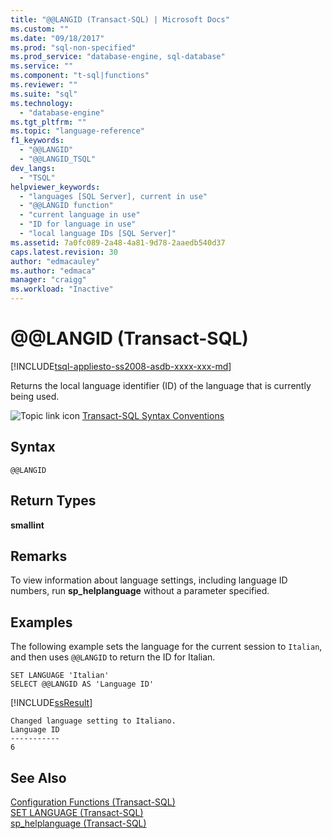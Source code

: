 ```yaml
---
title: "@@LANGID (Transact-SQL) | Microsoft Docs"
ms.custom: ""
ms.date: "09/18/2017"
ms.prod: "sql-non-specified"
ms.prod_service: "database-engine, sql-database"
ms.service: ""
ms.component: "t-sql|functions"
ms.reviewer: ""
ms.suite: "sql"
ms.technology: 
  - "database-engine"
ms.tgt_pltfrm: ""
ms.topic: "language-reference"
f1_keywords: 
  - "@@LANGID"
  - "@@LANGID_TSQL"
dev_langs: 
  - "TSQL"
helpviewer_keywords: 
  - "languages [SQL Server], current in use"
  - "@@LANGID function"
  - "current language in use"
  - "ID for language in use"
  - "local language IDs [SQL Server]"
ms.assetid: 7a0fc089-2a48-4a81-9d78-2aaedb540d37
caps.latest.revision: 30
author: "edmacauley"
ms.author: "edmaca"
manager: "craigg"
ms.workload: "Inactive"
---
```

# &#x40;&#x40;LANGID (Transact-SQL)
[!INCLUDE[tsql-appliesto-ss2008-asdb-xxxx-xxx-md](../../includes/tsql-appliesto-ss2008-asdb-xxxx-xxx-md.md)]

  Returns the local language identifier (ID) of the language that is currently being used.  
  
 ![Topic link icon](../../database-engine/configure-windows/media/topic-link.gif "Topic link icon") [Transact-SQL Syntax Conventions](../../t-sql/language-elements/transact-sql-syntax-conventions-transact-sql.md)  
  
## Syntax  
  
```  
@@LANGID  
```  
  
## Return Types  
 **smallint**  
  
## Remarks  
 To view information about language settings, including language ID numbers, run **sp_helplanguage** without a parameter specified.  
  
## Examples  
 The following example sets the language for the current session to `Italian`, and then uses `@@LANGID` to return the ID for Italian.  
  
```  
SET LANGUAGE 'Italian'  
SELECT @@LANGID AS 'Language ID'  
```  
  
 [!INCLUDE[ssResult](../../includes/ssresult-md.md)]  
  
```  
Changed language setting to Italiano.  
Language ID  
-----------  
6            
```  
  
## See Also  
 [Configuration Functions &#40;Transact-SQL&#41;](../../t-sql/functions/configuration-functions-transact-sql.md)   
 [SET LANGUAGE &#40;Transact-SQL&#41;](../../t-sql/statements/set-language-transact-sql.md)   
 [sp_helplanguage &#40;Transact-SQL&#41;](../../relational-databases/system-stored-procedures/sp-helplanguage-transact-sql.md)  
  
  
